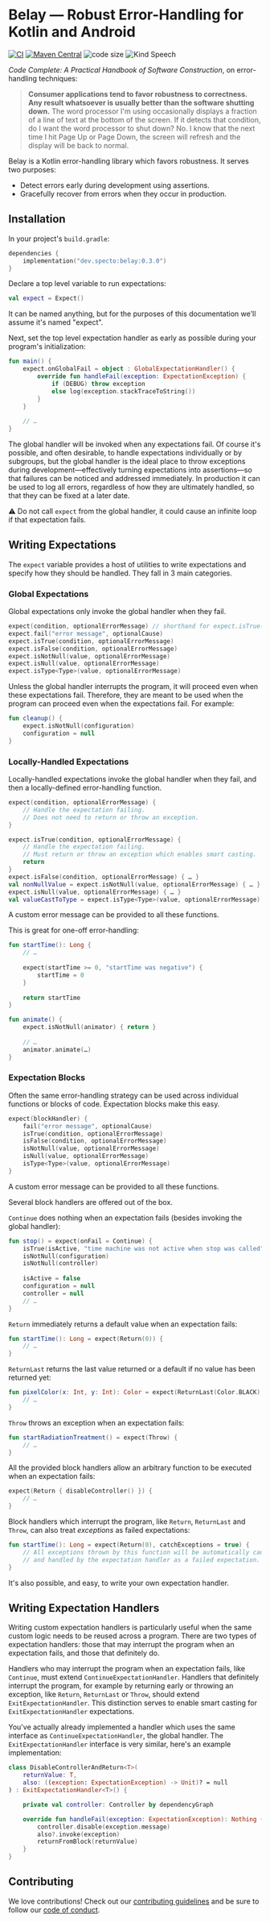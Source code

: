 # Belay — Robust Error-Handling for Kotlin and Android

[![CI](https://img.shields.io/github/workflow/status/specto-dev/belay/CI/main)](https://github.com/specto-dev/belay/actions?query=workflow%3ACI) [![Maven Central](https://img.shields.io/maven-central/v/dev.specto/belay)](https://search.maven.org/artifact/dev.specto/belay) ![code size](https://img.shields.io/github/languages/code-size/specto-dev/belay) ![Kind Speech](https://api.kindspeech.org/v1/badge?color=4e65d2)

*Code Complete: A Practical Handbook of Software Construction*, on error-handling techniques:

> **Consumer applications tend to favor robustness to correctness. Any result whatsoever is usually better than the software shutting down.** The word processor I'm using occasionally displays a fraction of a line of text at the bottom of the screen. If it detects that condition, do I want the word processor to shut down? No. I know that the next time I hit Page Up or Page Down, the screen will refresh and the display will be back to normal.

Belay is a Kotlin error-handling library which favors robustness. It serves two purposes:

- Detect errors early during development using assertions.
- Gracefully recover from errors when they occur in production.

## Installation

In your project's `build.gradle`:

```kotlin
dependencies {
    implementation("dev.specto:belay:0.3.0")
}
```

Declare a top level variable to run expectations:

```kotlin
val expect = Expect()
```

It can be named anything, but for the purposes of this documentation we'll assume it's named "expect".

Next, set the top level expectation handler as early as possible during your program's initialization:

```kotlin
fun main() {
    expect.onGlobalFail = object : GlobalExpectationHandler() {
        override fun handleFail(exception: ExpectationException) {
            if (DEBUG) throw exception
            else log(exception.stackTraceToString())
        }
    }
    
    // …
}
```

The global handler will be invoked when any expectations fail. Of course it's possible, and often desirable, to handle expectations individually or by subgroups, but the global handler is the ideal place to throw exceptions during development—effectively turning expectations into assertions—so that failures can be noticed and addressed immediately. In production it can be used to log all errors, regardless of how they are ultimately handled, so that they can be fixed at a later date.

:warning: Do not call `expect` from the global handler, it could cause an infinite loop if that expectation fails.

## Writing Expectations

The `expect` variable provides a host of utilities to write expectations and specify how they should be handled. They fall in 3 main categories.

### Global Expectations

Global expectations only invoke the global handler when they fail.

```kotlin
expect(condition, optionalErrorMessage) // shorthand for expect.isTrue(…)
expect.fail("error message", optionalCause)
expect.isTrue(condition, optionalErrorMessage)
expect.isFalse(condition, optionalErrorMessage)
expect.isNotNull(value, optionalErrorMessage)
expect.isNull(value, optionalErrorMessage)
expect.isType<Type>(value, optionalErrorMessage)
```

Unless the global handler interrupts the program, it will proceed even when these expectations fail. Therefore, they are meant to be used when the program can proceed even when the expectations fail. For example:

```kotlin
fun cleanup() {
    expect.isNotNull(configuration)
    configuration = null
}
```

### Locally-Handled Expectations

Locally-handled expectations invoke the global handler when they fail, and then a locally-defined error-handling function.

```kotlin
expect(condition, optionalErrorMessage) {
    // Handle the expectation failing.
    // Does not need to return or throw an exception.
}

expect.isTrue(condition, optionalErrorMessage) {
    // Handle the expectation failing.
    // Must return or throw an exception which enables smart casting.
    return
}
expect.isFalse(condition, optionalErrorMessage) { … }
val nonNullValue = expect.isNotNull(value, optionalErrorMessage) { … }
expect.isNull(value, optionalErrorMessage) { … }
val valueCastToType = expect.isType<Type>(value, optionalErrorMessage) { … }
```

A custom error message can be provided to all these functions.

This is great for one-off error-handling:

```kotlin
fun startTime(): Long {
    // …
    
    expect(startTime >= 0, "startTime was negative") {
        startTime = 0
    }
    
    return startTime
}

fun animate() {
    expect.isNotNull(animator) { return }
    
    // …
    animator.animate(…)
}
```

### Expectation Blocks

Often the same error-handling strategy can be used across individual functions or blocks of code. Expectation blocks make this easy.

```kotlin
expect(blockHandler) {
    fail("error message", optionalCause)
    isTrue(condition, optionalErrorMessage)
    isFalse(condition, optionalErrorMessage)
    isNotNull(value, optionalErrorMessage)
    isNull(value, optionalErrorMessage)
    isType<Type>(value, optionalErrorMessage)
}
```

A custom error message can be provided to all these functions.

Several block handlers are offered out of the box.

`Continue` does nothing when an expectation fails (besides invoking the global handler):

```kotlin
fun stop() = expect(onFail = Continue) {
    isTrue(isActive, "time machine was not active when stop was called")
    isNotNull(configuration)
    isNotNull(controller)
    
    isActive = false
    configuration = null
    controller = null
    // …
}
```

`Return` immediately returns a default value when an expectation fails:

```kotlin
fun startTime(): Long = expect(Return(0)) {
    // …
}
```

`ReturnLast` returns the last value returned or a default if no value has been returned yet:

```kotlin
fun pixelColor(x: Int, y: Int): Color = expect(ReturnLast(Color.BLACK)) {
    // …
}
```

`Throw` throws an exception when an expectation fails:

```kotlin
fun startRadiationTreatment() = expect(Throw) {
    // …
}
```

All the provided block handlers allow an arbitrary function to be executed when an expectation fails:

```kotlin
expect(Return { disableController() }) {
    // …
}
```

Block handlers which interrupt the program, like `Return`, `ReturnLast` and `Throw`, can also treat *exceptions* as failed expectations:

```kotlin
fun startTime(): Long = expect(Return(0), catchExceptions = true) {
    // All exceptions thrown by this function will be automatically caught
    // and handled by the expectation handler as a failed expectation.
}
```

It's also possible, and easy, to write your own expectation handler.

## Writing Expectation Handlers

Writing custom expectation handlers is particularly useful when the same custom logic needs to be reused across a program. There are two types of expectation handlers: those that may interrupt the program when an expectation fails, and those that definitely do.

Handlers who may interrupt the program when an expectation fails, like `Continue`, must extend `ContinueExpectationHandler`. Handlers that definitely interrupt the program, for example by returning early or throwing an exception, like `Return`, `ReturnLast` or `Throw`, should extend `ExitExpectationHandler`. This distinction serves to enable smart casting for `ExitExpectationHandler` expectations.

You've actually already implemented a handler which uses the same interface as `ContinueExpectationHandler`, the global handler. The `ExitExpectationHandler` interface is very similar, here's an example implementation:

```kotlin
class DisableControllerAndReturn<T>(
    returnValue: T,
    also: ((exception: ExpectationException) -> Unit)? = null
) : ExitExpectationHandler<T>() {

    private val controller: Controller by dependencyGraph

    override fun handleFail(exception: ExpectationException): Nothing {
        controller.disable(exception.message)
        also?.invoke(exception)
        returnFromBlock(returnValue)
    }
}
```

## Contributing

We love contributions! Check out our [contributing guidelines](CONTRIBUTING.md) and be sure to follow our [code of conduct](CODE_OF_CONDUCT.md).
